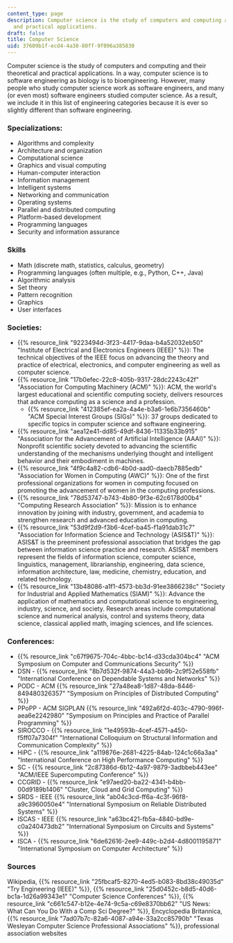 ```yaml
---
content_type: page
description: Computer science is the study of computers and computing and their theoretical
  and practical applications.
draft: false
title: Computer Science
uid: 37609b1f-ecd4-4a38-80ff-9f096a385830
---
```

Computer science is the study of computers and computing and their theoretical and practical applications. In a way, computer science is to software engineering as biology is to bioengineering. However, many people who study computer science work as software engineers, and many (or even most) software engineers studied computer science. As a result, we include it in this list of engineering categories because it is ever so slightly different than software engineering.

### Specializations:

- Algorithms and complexity
- Architecture and organization
- Computational science
- Graphics and visual computing
- Human-computer interaction
- Information management
- Intelligent systems
- Networking and communication
- Operating systems
- Parallel and distributed computing
- Platform-based development
- Programming languages
- Security and information assurance

### Skills

- Math (discrete math, statistics, calculus, geometry)
- Programming languages (often multiple, e.g., Python, C++, Java)
- Algorithmic analysis
- Set theory
- Pattern recognition
- Graphics
- User interfaces

### Societies:

- {{% resource_link "9223494d-3f23-4417-9daa-b4a52032eb50" "Institute of Electrical and Electronics Engineers (IEEE)" %}}: The technical objectives of the IEEE focus on advancing the theory and practice of electrical, electronics, and computer engineering as well as computer science. 
- {{% resource_link "17b0efec-22c8-405b-9317-28dc2243c42f" "Association for Computing Machinery (ACM)" %}}: ACM, the world's largest educational and scientific computing society, delivers resources that advance computing as a science and a profession.
    - {{% resource_link "412385ef-ea2a-4a4e-b3a6-1e6b7356460b" "ACM Special Interest Groups (SIGs)" %}}: 37 groups dedicated to specific topics in computer science and software engineering.
- {{% resource_link "aea12e41-dd85-49df-8436-11335b33b915" "Association for the Advancement of Artificial Intelligence (AAAI)" %}}: Nonprofit scientific society devoted to advancing the scientific understanding of the mechanisms underlying thought and intelligent behavior and their embodiment in machines.
- {{% resource_link "4f9c4a82-cdb6-4b0d-aad0-daecb7885edb" "Association for Women in Computing (AWC)" %}}: One of the first professional organizations for women in computing focused on promoting the advancement of women in the computing professions.
- {{% resource_link "78d53747-b743-4b80-9f3e-62c6178d00b4" "Computing Research Association" %}}: Mission is to enhance innovation by joining with industry, government, and academia to strengthen research and advanced education in computing.
- {{% resource_link "53d9f2d9-f3b6-4cef-ba45-f1a91dab31c7" "Association for Information Science and Technology (ASIS&T)" %}}: ASIS&T is the preeminent professional association that bridges the gap between information science practice and research. ASIS&T members represent the fields of information science, computer science, linguistics, management, librarianship, engineering, data science, information architecture, law, medicine, chemistry, education, and related technology.
- {{% resource_link "13b48086-a1f1-4573-bb3d-91ee3866238c" "Society for Industrial and Applied Mathematics (SIAM)" %}}: Advance the application of mathematics and computational science to engineering, industry, science, and society. Research areas include computational science and numerical analysis, control and systems theory, data science, classical applied math, imaging sciences, and life sciences.

### Conferences:

- {{% resource_link "c67f9675-704c-4bbc-bc14-d33cda304bc4" "ACM Symposium on Computer and Communications Security" %}}
- DSN - {{% resource_link "8b7d532f-9874-44a3-bb9b-2c9f52e558fb" "International Conference on Dependable Systems and Networks" %}}
- PODC - ACM {{% resource_link "27a48ea8-1d87-48da-8446-849480326357" "Symposium on Principles of Distributed Computing" %}}
- PPoPP - ACM SIGPLAN {{% resource_link "492a6f2d-403c-4790-996f-aea6e2242980" "Symposium on Principles and Practice of Parallel Programming" %}}
- SIROCCO - {{% resource_link "1e49593b-4cef-4571-a450-f5ff07a7304f" "International Colloquium on Structural Information and Communication Complexity" %}}
- HiPC - {{% resource_link "a119876e-2681-4225-84ab-124c1c66a3aa" "International Conference on High Performance Computing" %}}
- SC - {{% resource_link "2c87386d-6b12-4a97-9879-3adbbeb443ee" "ACM/IEEE Supercomputing Conference" %}}
- CCGRID - {{% resource_link "e97aed20-ba22-4341-b4bb-00d9189b1406" "Cluster, Cloud and Grid Computing" %}}
- SRDS - IEEE {{% resource_link "ab04c3cd-ff6a-4c3f-96f8-a9c3960050e4" "International Symposium on Reliable Distributed Systems" %}}
- ISCAS - IEEE {{% resource_link "a63bc421-fb5a-4840-bd9e-c0a240473db2" "International Symposium on Circuits and Systems" %}}
- ISCA - {{% resource_link "6de62616-2ee9-449c-b2d4-4d8001195871" "International Symposium on Computer Architecture" %}}

### Sources

Wikipedia, {{% resource_link "25fbcaf5-8270-4ed5-b083-8bd38c49035d" "Try Engineering (IEEE)" %}}, {{% resource_link "25d0452c-b8d5-40d6-bc1a-1d26a99343e1" "Computer Science Conferences" %}}, {{% resource_link "c661c547-b12e-4e74-9c5a-c69e8370bb62" "US News: What Can You Do With a Comp Sci Degree?" %}}, Encyclopedia Britannica, {{% resource_link "7ad07b7c-82a6-4087-a94e-33a2cc85790b" "Texas Wesleyan Computer Science Professional Associations" %}}, professional association websites